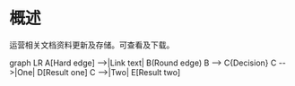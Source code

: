 
# 概述

运营相关文档资料更新及存储。可查看及下载。

graph LR
    A[Hard edge] -->|Link text| B(Round edge)
    B --> C{Decision}
    C -->|One| D[Result one]
    C -->|Two| E[Result two]
    
